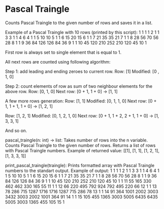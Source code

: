 # Pascal Traingle
 Counts Pascal Traingle to the given number of rows and saves it in a list.

Example of a Pascal Traingle with 10 rows (printed by this script):
                     1
                   1   1
                 1   2   1
               1   3   3   1
             1   4   6   4   1
           1   5  10  10   5   1
         1   6  15  20  15   6   1
       1   7  21  35  35  21   7   1
     1   8  28  56  70  56  28   8   1
   1   9  36  84  126 126 84  36   9   1
 1  10  45  120 210 252 210 120 45  10   1



First row is always set to single element that is equal to 1.

All next rows are counted using following algorithm:

Step 1: add leading and ending zeroes to current row.
Row:        [1]
Modified:   [0 , 1, 0]

Step 2: count elements of row as sum of two neighbour elements for the above row.
Row:        [0, 1, 0]
Next row:   [0 + 1, 1 + 0] -> [1, 1]

A few more rows generation:
Row:        [1, 1]
Modified:   [0, 1, 1, 0]
Next row:   [0 + 1, 1 + 1, 1 + 0] -> [1, 2, 1]

Row:        [1, 2, 1]
Modified:   [0, 1, 2, 1, 0]
Next row:   [0 + 1, 1 + 2, 2 + 1, 1 + 0] -> [1, 3, 3, 1]

And so on.



pascal_traingle(n: int) -> list:
    Takes number of rows into the n variable.
    Counts Pascal Traingle to the given number of rows.
    Returns a list of rows with Pascal Traingle numbers.
    Example of returned value:
    [[1],
     [1, 1],
     [1, 2, 1],
     [1, 3, 3, 1]]


print_pascal_traingle(traingle):
    Prints formatted array with Pascal Traingle numbers to the standart output.
    Example of output:
                                      1
                                    1    1
                                 1    2    1
                               1    3    3    1
                            1    4    6    4    1
                          1    5    10   10   5    1
                       1    6    15   20   15   6    1
                     1    7    21   35   35   21   7    1
                  1    8    28   56   70   56   28   8    1
                1    9    36   84  126  126   84   36   9    1
             1    10   45  120  210  252  210  120   45   10   1
           1    11   55  165  330  462  462  330  165   55   11   1
        1    12   66  220  495  792  924  792  495  220   66   12   1
      1    13   78  286  715  1287 1716 1716 1287 715  286   78   13   1
   1    14   91  364  1001 2002 3003 3432 3003 2002 1001 364   91   14   1
 1    15  105  455  1365 3003 5005 6435 6435 5005 3003 1365 455  105   15   1